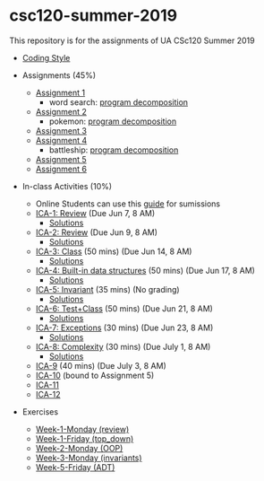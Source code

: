 # csc120-summer-2019
This repository is for the assignments of UA CSc120 Summer 2019

* [Coding Style](coding-style.md#csc-120-programming-style)

* Assignments (45%)
	* [Assignment 1](assignments/week-1/week-1.md#csc-120-summer-2019-assginment-1#csc-120-summer-2019-assignment-1)
		* word search: [program decomposition](assignments/week-1/word-search-decomp.pdf)
	* [Assignment 2](assignments/week-2/week-2.md#csc-120-summer-2019-assginment-2#csc-120-summer-2019-assignment-2)
		* pokemon: [program decomposition](assignments/week-2/Assg2Decomposition.pdf)
	* [Assignment 3](assignments/week-3/week-3.md#csc-120-summer-2019-assginment-3#csc-120-summer-2019-assignment-3)
	* [Assignment 4](assignments/week-4/week-4.md)
		* battleship: [program decomposition](assignments/week-4/Assignment4Decomposition.pdf)
	* [Assignment 5](assignments/week-5/week-5.md)
	* [Assignment 6](assignments/week-6/week-6.md)

* In-class Activities (10%)
	* Online Students can use this [guide](https://gradescope-static-assets.s3-us-west-2.amazonaws.com/help/submitting_hw_guide.pdf) for sumissions
	* [ICA-1: Review](ICA/ica1.pdf) (Due Jun 7, 8 AM)
		* [Solutions](ICA/ica1-solutions.pdf)
	* [ICA-2: Review](ICA/ica2.pdf) (Due Jun 9, 8 AM)
		* [Solutions](ICA/ica2-solutions.pdf)
	* [ICA-3: Class](ICA/ica3.pdf) (50 mins) (Due Jun 14, 8 AM)
		* [Solutions](ICA/ica3-solutions.pdf)
	* [ICA-4: Built-in data structures](ICA/ica4.pdf) (50 mins) (Due Jun 17, 8 AM)
		* [Solutions](ICA/ica4-solutions.pdf)
	* [ICA-5: Invariant](ICA/ica5.pdf) (35 mins) (No grading)
		* [Solutions](ICA/ica5-solutions.pdf)
	* [ICA-6: Test+Class](ICA/ica6-test+class.pdf) (50 mins) (Due Jun 21, 8 AM)
		* [Solutions](ICA/ica6-solutions.pdf)
	* [ICA-7: Exceptions](ICA/ica7-exceptions.pdf) (30 mins) (Due Jun 23, 8 AM)
		* [Solutions](ICA/ica7-solutions.pdf)
	* [ICA-8: Complexity](ICA/ica8.pdf) (30 mins) (Due July 1, 8 AM)
		* [Solutions](ICA/ica8-solutions.pdf)
	* [ICA-9](ICA/ica9.pdf) (40 mins) (Due July 3, 8 AM)
	* [ICA-10](ICA/ica10-linkedlists.pdf) (bound to Assignment 5)
	* [ICA-11](ICA/ica11-recursion.pdf)
	* [ICA-12](ICA/ica12.pdf)

* Exercises
	* [Week-1-Monday (review)](exercises/ex-python-review-1.pdf)
	* [Week-1-Friday (top_down)](exercises/ex-topdown.pdf)
	* [Week-2-Monday (OOP)](exercises/ex-classes.pdf)
	* [Week-3-Monday (invariants)](exercises/ex-invariants.pdf)
	* [Week-5-Friday (ADT)](exercises/ex-stacks-queues.pdf)
